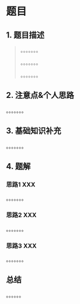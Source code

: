 # 题目

## 1. 题目描述

> 。。。。。。。
>
> 。。。。。。。
>
> 。。。。。。。

## 2. 注意点&个人思路

。。。。。。。

## 3. 基础知识补充

。。。。。。。

## 4. 题解

### 思路1 XXX

。。。。。。。

### 思路2 XXX

。。。。。。。

### 思路3 XXX

。。。。。。。

## 总结

。。。。。。